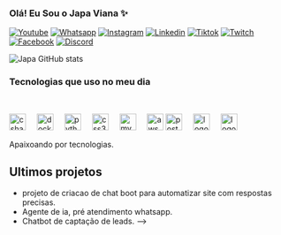 ### Olá! Eu Sou o Japa Viana ✨

[![Youtube](https://img.icons8.com/?size=50&id=19318&format=png&color=000000?style=for-the-badge&logo=youtube&logoColor=white)](https://youtube.com/channel/UCIHuv4LvVZQuoBV7MvBbi4A)
[![Whatsapp](https://img.icons8.com/?size=50&id=16713&format=png&color=000000?style=for-the-badge&logo=instagram&logoColor=white)](https://wa.me/+5511967985662)
[![Instagram](https://img.icons8.com/?size=50&id=Xy10Jcu1L2Su&format=png&color=000000?style=for-the-badge&logo=instagram&logoColor=white)](https://www.instagram.com/japaviannasi?igsh=MW5nMTd5bDNtbDZr)
[![Linkedin](https://img.icons8.com/?size=50&id=13930&format=png&color=000000?style=for-the-badge&logo=linkedin&logoColor=white)](https://www.linkedin.com/in/aguinaldo-de-santana/)
[![Tiktok](https://img.icons8.com/?size=50&id=118640&format=png&color=000000?style=for-the-badge&logo=tiktok&logoColor=white)](https://tiktok.com/@japa.vianna)
[![Twitch](https://img.icons8.com/?size=50&id=7qFfaszJSlTs&format=png&color=000000?style=for-the-badge&logo=twitch&logoColor=white)](https://www.twitch.tv/japavianna)
[![Facebook](https://img.icons8.com/?size=50&id=118497&format=png&color=000000?style=for-the-badge&logo=instagram&logoColor=white)](https://www.facebook.com/profile.php?id=61579616994880&locale=pt_BR)
[![Discord](https://img.icons8.com/?size=50&id=2mIgusGquJFz&format=png&color=000000?style=for-the-badge&logo=instagram&logoColor=white)](https://discord.com/channels/1403023546288046212/1403023547093221622)

![Japa GitHub stats](https://github-readme-stats.vercel.app/api?username=9891Hubtina&show_icons=true&theme=dracula)

### Tecnologias que uso no meu dia

<div style="displey: inline_block"><br>

 <img src="https://cdn.jsdelivr.net/gh/devicons/devicon/icons/csharp/csharp-original.svg" height="30" alt="csharp logo" /> <img width="12" />
 <img src="https://cdn.jsdelivr.net/gh/devicons/devicon/icons/docker/docker-plain-wordmark.svg" height="30" alt="docker logo"  /> 
<img width="12" />
<img src="https://cdn.jsdelivr.net/gh/devicons/devicon/icons/python/python-original.svg" height="30" alt="python logo"  />
<img width="12" />
<img src="https://cdn.jsdelivr.net/gh/devicons/devicon/icons/css3/css3-original.svg" height="30" alt="css3 logo"  />
<img width="12" />
<img src="https://cdn.jsdelivr.net/gh/devicons/devicon@latest/icons/mysql/mysql-original.svg" height="30" alt= "mysql logo" />
<img width="12" />
<img src="https://cdn.jsdelivr.net/gh/devicons/devicon@latest/icons/amazonwebservices/amazonwebservices-original-wordmark.svg" height="30" alt= "aws logo" />
<img src="https://cdn.jsdelivr.net/gh/devicons/devicon@latest/icons/postgresql/postgresql-original-wordmark.svg" height="30" alt= "postgres logo" />
<img width="12" />
<img src="https://cdn.jsdelivr.net/gh/devicons/devicon@latest/icons/windows11/windows11-original-wordmark.svg" height="30" alt= "logo" />
<img width="12" />
<img src="https://cdn.jsdelivr.net/gh/devicons/devicon@latest/icons/mongodb/mongodb-original-wordmark.svg" height="30" alt= " logo" />   </div>
Apaixoando por tecnologias.

## Ultimos projetos

- projeto de criacao de chat boot para automatizar site com respostas precisas. 
- Agente de ia, pré atendimento whatsapp.
- Chatbot de captação de leads.
-->
